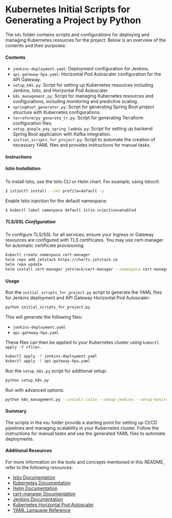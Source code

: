 # Kubernetes Initial Scripts for Generating a Project by Python

The `k8s` folder contains scripts and configurations for deploying and managing Kubernetes resources for the project. Below is an overview of the contents and their purposes:

#### Contents

- `jenkins-deployment.yaml`: Deployment configuration for Jenkins.
- `api-gateway-hpa.yaml`: Horizontal Pod Autoscaler configuration for the API Gateway.
- `setup_k8s.py`: Script for setting up Kubernetes resources including Jenkins, Istio, and Horizontal Pod Autoscaler.
- `k8s_management.py`: Script for managing Kubernetes resources and configurations, including monitoring and predictive scaling.
- `springboot_generator.py`: Script for generating Spring Boot project structure with Kubernetes configurations.
- `terraform/py_generate_tr.py`: Script for generating Terraform configuration files.
- `setup_google_pay_spring_lambda.py`: Script for setting up backend Spring Boot application with Kafka integration.
- `initial_scripts_for_project.py`: Script to automate the creation of necessary YAML files and provides instructions for manual tasks.

#### Instructions

##### Istio Installation

To install Istio, use the Istio CLI or Helm chart. For example, using Istioctl:

```sh
$ istioctl install --set profile=default -y
```

Enable Istio injection for the default namespace:

```sh
$ kubectl label namespace default istio-injection=enabled
```

##### TLS/SSL Configuration

To configure TLS/SSL for all services, ensure your Ingress or Gateway resources are configured with TLS certificates. You may use cert-manager for automatic certificate provisioning:

```sh
kubectl create namespace cert-manager
helm repo add jetstack https://charts.jetstack.io
helm repo update
helm install cert-manager jetstack/cert-manager --namespace cert-manager --create-namespace --set installCRDs=true
```

#### Usage

Run the `initial_scripts_for_project.py` script to generate the YAML files for Jenkins deployment and API Gateway Horizontal Pod Autoscaler:

```sh
python initial_scripts_for_project.py
```

This will generate the following files:

- `jenkins-deployment.yaml`
- `api-gateway-hpa.yaml`

These files can then be applied to your Kubernetes cluster using `kubectl apply -f <file>.`

```sh
kubectl apply -f jenkins-deployment.yaml
kubectl apply -f api-gateway-hpa.yaml
```

Run the `setup_k8s.py` script for additional setup:

```sh
python setup_k8s.py
```

Run with advanced options:

```sh
python k8s_management.py --install-istio --setup-jenkins --setup-monitoring
```

#### Summary

The scripts in the `k8s` folder provide a starting point for setting up CI/CD pipelines and managing scalability in your Kubernetes cluster. Follow the instructions for manual tasks and use the generated YAML files to automate deployments.

#### Additional Resources

For more information on the tools and concepts mentioned in this README, refer to the following resources:

- [Istio Documentation](https://istio.io/latest/docs/)
- [Kubernetes Documentation](https://kubernetes.io/docs/home/)
- [Helm Documentation](https://helm.sh/docs/)
- [cert-manager Documentation](https://cert-manager.io/docs/)
- [Jenkins Documentation](https://www.jenkins.io/doc/)
- [Kubernetes Horizontal Pod Autoscaler](https://kubernetes.io/docs/tasks/run-application/horizontal-pod-autoscale/)
- [YAML Language Reference](https://yaml.org/spec/1.2/spec.html)
